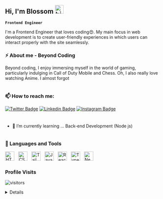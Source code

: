 ## Hi, I'm Blossom <img src="https://raw.githubusercontent.com/MartinHeinz/MartinHeinz/master/wave.gif" width="28" alt="hi">

**`Frontend Engineer`**

I'm a Frontend Engineer that loves coding😍. My main focus in web development is to create user-friendly experiences in which users can interact properly with the site seamlessly.

### ⚡ About me - Beyond Coding

Beyond coding, I enjoy immersing myself in the world of gaming, particularly indulging in Call of Duty Mobile and Chess. Oh, I also really love watching Anime. I almost forgot

#

### 📫 How to reach me:
[![Twitter Badge](https://img.shields.io/badge/Twitter-1DA1F2?style=for-the-badge&logo=twitter&logoColor=white)](https://twitter.com/Blossom_obasi) [![Linkedin Badge](https://img.shields.io/badge/LinkedIn-0077B5?style=for-the-badge&logo=linkedin&logoColor=white)](https://www.linkedin.com/in/obasi-blossom-07063a25a/) [![Instagram Badge](https://img.shields.io/badge/Instagram-E4405F?style=for-the-badge&logo=instagram&logoColor=white)](https://www.instagram.com/iambl0ss0m/) 

#

- 🌱 I’m currently learning ... Back-end Development (Node js)

#

### 🧰 Languages and Tools

<img align="left" alt="HTML" width="30px" style="padding-right:10px;" src="https://cdn.jsdelivr.net/gh/devicons/devicon/icons/html5/html5-plain.svg" />
<img align="left" alt="CSS" width="30px" style="padding-right:10px;" src="https://cdn.jsdelivr.net/gh/devicons/devicon/icons/css3/css3-plain.svg" />
<img align="left" alt="Tailwindcss" width="30px" style="padding-right:10px;" src="https://cdn.jsdelivr.net/gh/devicons/devicon@latest/icons/tailwindcss/tailwindcss-original.svg" />
<img align="left" alt="JavaScript" width="30px" style="padding-right:10px;" src="https://cdn.jsdelivr.net/gh/devicons/devicon/icons/javascript/javascript-plain.svg" />
<img align="left" alt="React" width="30px" style="padding-right:10px;" src="https://cdn.jsdelivr.net/gh/devicons/devicon/icons/react/react-original.svg" />
<img align="left" alt="TypeScript" width="30px" style="padding-right:10px;" src="https://cdn.jsdelivr.net/gh/devicons/devicon/icons/typescript/typescript-plain.svg" />
<img align="left" alt="Nextjs" width="30px" style="padding-right:10px;" src="https://cdn.jsdelivr.net/gh/devicons/devicon@latest/icons/nextjs/nextjs-original.svg" />
<br />

#

### Profile Visits 

![visitors](https://komarev.com/ghpvc/?username=Dev-kami)


<details>
  
### 📊 Stats

![Forrest's GitHub stats](https://github-readme-stats.vercel.app/api?username=Dev-kami&show_icons=true&theme=gruvbox)

</details>


<!--
**Dev-kami/Dev-kami** is a ✨ _special_ ✨ repository because its `README.md` (this file) appears on your GitHub profile.

Here are some ideas to get you started:

- 🔭 I’m currently working on ...
- 🌱 I’m currently learning ...
- 👯 I’m looking to collaborate on ...
- 🤔 I’m looking for help with ...
- 💬 Ask me about ...
- 📫 How to reach me: ...
- 😄 Pronouns: ...
- ⚡ Fun fact: ...
-->

